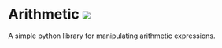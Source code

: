 # Arithmetic ![](https://github.com/finnless/arithmetic/workflows/tests/badge.svg)

A simple python library for manipulating arithmetic expressions.
